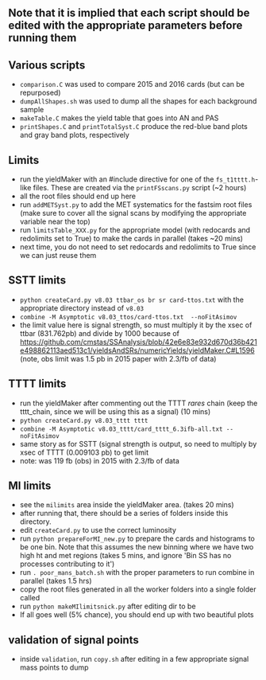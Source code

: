 ## Note that it is implied that each script should be edited with the appropriate parameters before running them

## Various scripts
* `comparison.C` was used to compare 2015 and 2016 cards (but can be repurposed)
* `dumpAllShapes.sh` was used to dump all the shapes for each background sample
* `makeTable.C` makes the yield table that goes into AN and PAS
* `printShapes.C` and `printTotalSyst.C` produce the red-blue band plots and gray band plots, respectively

## Limits
* run the yieldMaker with an #include directive for one of the `fs_t1tttt.h`-like files. These are created via the `printFSscans.py` script (~2 hours)
* all the root files should end up here
* run `addMETSyst.py` to add the MET systematics for the fastsim root files (make sure to cover all the signal scans by modifying the appropriate variable near the top)
* run `limitsTable_XXX.py` for the appropriate model (with redocards and redolimits set to True) to make the cards in parallel (takes ~20 mins)
* next time, you do not need to set redocards and redolimits to True since we can just reuse them

## SSTT limits
* `python createCard.py v8.03 ttbar_os br sr card-ttos.txt` with the appropriate directory instead of `v8.03`
* `combine -M Asymptotic v8.03_ttos/card-ttos.txt  --noFitAsimov`
* the limit value here is signal strength, so must multiply it by the xsec of ttbar (831.762pb) and divide by 1000 because of https://github.com/cmstas/SSAnalysis/blob/42e6e83e932d670d36b421e498862113aed513c1/yieldsAndSRs/numericYields/yieldMaker.C#L1596 (note, obs limit was 1.5 pb in 2015 paper with 2.3/fb of data)

## TTTT limits
* run the yieldMaker after commenting out the TTTT *rares* chain (keep the tttt_chain, since we will be using this as a signal) (10 mins)
* `python createCard.py v8.03_tttt tttt`
* `combine -M Asymptotic v8.03_tttt/card_tttt_6.3ifb-all.txt --noFitAsimov`
* same story as for SSTT (signal strength is output, so need to multiply by xsec of TTTT (0.009103 pb) to get limit
* note: was 119 fb (obs) in 2015 with 2.3/fb of data

## MI limits
* see the `milimits` area inside the yieldMaker area. (takes 20 mins)
* after running that, there should be a series of folders inside this directory.
* edit `createCard.py` to use the correct luminosity
* run `python prepareForMI_new.py` to prepare the cards and histograms to be one bin. Note that this assumes the new binning where we have two high ht and met regions (takes 5 mins, and ignore 'Bin SS has no processes contributing to it')
* run `. poor_mans_batch.sh` with the proper parameters to run combine in parallel (takes 1.5 hrs)
* copy the root files generated in all the worker folders into a single folder called <whatever>
* run `python makeMIlimitsnick.py` after editing dir to be <whatever>
* If all goes well (5% chance), you should end up with two beautiful plots

## validation of signal points
* inside `validation`, run `copy.sh` after editing in a few appropriate signal mass points to dump

